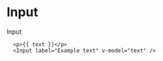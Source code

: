 # Input

Input

```vue
  <p>{{ text }}</p>
  <Input label="Example text" v-model="text" />
```

<InputExample />

<script setup>
import InputExample from './InputExample.vue'
</script>
